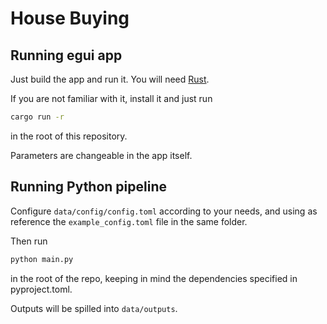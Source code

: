 # House Buying

## Running egui app

Just build the app and run it. You will need [Rust](https://www.rust-lang.org/).

If you are not familiar with it, install it and just run 

```bash
cargo run -r
```

in the root of this repository.

Parameters are changeable in the app itself.

## Running Python pipeline

Configure `data/config/config.toml` according to your needs, and
using as reference the `example_config.toml` file in the same folder.

Then run

```bash
python main.py
```

in the root of the repo, keeping in mind the dependencies
specified in pyproject.toml.

Outputs will be spilled into `data/outputs`.
